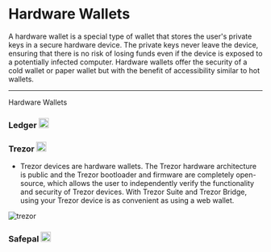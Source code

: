 # Hardware Wallets

A hardware wallet is a special type of wallet that stores the user's private keys in a secure hardware device. The private keys never leave the device, ensuring that there is no risk of losing funds even if the device is exposed to a potentially infected computer. Hardware wallets offer the security of a cold wallet or paper wallet but with the benefit of accessibility similar to hot wallets.

---

Hardware Wallets

### Ledger [<img src="https://raw.githubusercontent.com/FortAwesome/Font-Awesome/6.x/svgs/solid/arrow-up-right-from-square.svg" width="20" height="20">](https://www.ledger.com/zcash-wallet)





### Trezor [<img src="https://raw.githubusercontent.com/FortAwesome/Font-Awesome/6.x/svgs/solid/arrow-up-right-from-square.svg" width="20" height="20">](https://wiki.trezor.io/Zcash_(ZEC)) 

- Trezor devices are hardware wallets. The Trezor hardware architecture is public and the Trezor bootloader and firmware are completely open-source, which allows the user to independently verify the functionality and security of Trezor devices. With Trezor Suite and Trezor Bridge, using your Trezor device is as convenient as using a web wallet. 


![trezor](https://user-images.githubusercontent.com/81990132/185267639-d458344c-c457-47a5-ae5b-5b9f78914b3c.png)

### Safepal [<img src="https://raw.githubusercontent.com/FortAwesome/Font-Awesome/6.x/svgs/solid/arrow-up-right-from-square.svg" width="20" height="20">](https://www.safepal.com/)
